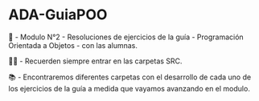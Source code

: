 # ADA-GuiaPOO

📌 - Modulo N°2 - Resoluciones de ejercicios de la guía - Programación Orientada a Objetos - con las alumnas.

✋🏽 - Recuerden siempre entrar en las carpetas SRC.

📚 - Encontraremos diferentes carpetas con el desarrollo de cada uno de los ejercicios de la guía a medida que vayamos avanzando en el modulo.
